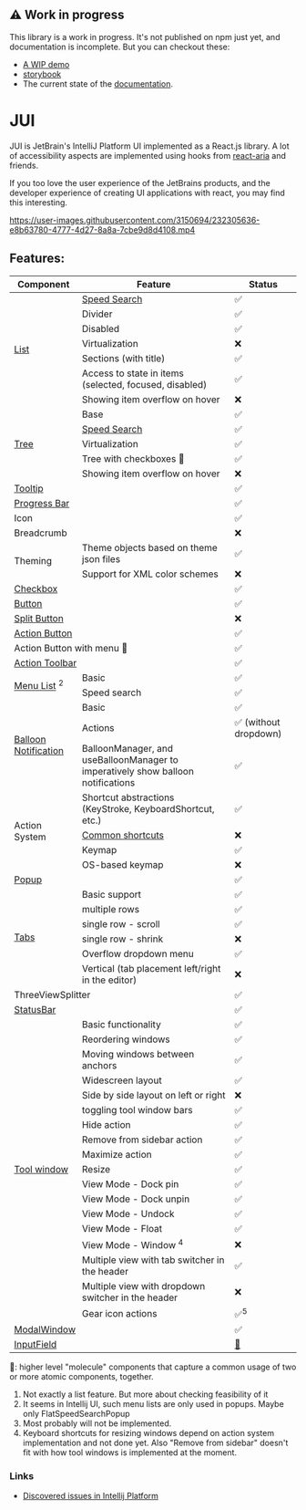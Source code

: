 ## :warning: Work in progress 

This library is a work in progress. It's not published on npm just yet, and documentation is incomplete. But you can checkout these:

- [A WIP demo](https://alirezamirian.github.io/jui/example-app)
- [storybook](https://alirezamirian.github.io/jui/storybook/)
- The current state of the [documentation](https://alirezamirian.github.io/jui/).

# JUI

JUI is JetBrain's IntelliJ Platform UI implemented as a React.js library. A lot of accessibility aspects are implemented using hooks from [react-aria](https://react-spectrum.adobe.com/react-aria/index.html) and friends.

If you too love the user experience of the JetBrains products, and the developer experience of creating UI applications with react, you may find this interesting.

https://user-images.githubusercontent.com/3150694/232305636-e8b63780-4777-4d27-8a8a-7cbe9d8d4108.mp4

## Features:

<table>
    <thead>
        <tr>
            <th>Component</th>
            <th colspan="2">Feature</th>
            <th>Status</th>
        </tr>
    </thead>
    <tbody>
        <tr>
            <td rowspan="8"><a href="https://jetbrains.github.io/ui/controls/list/">List</a></td> 
        </tr>
        <tr>
            <td colspan="2"><a href="https://jetbrains.github.io/ui/principles/speed_search/">Speed Search</a></td>
            <td>✅</td>
        </tr>
        <tr>
            <td colspan="2">Divider</td>
            <td>✅</td>
        </tr>
        <tr>
            <td colspan="2">Disabled</td>
            <td>✅</td>
        </tr>
        <tr>
            <td colspan="2">Virtualization</td>
            <td>❌</td>
        </tr>
        <tr>
            <td colspan="2">Sections (with title)</td>
            <td>✅</td>
        </tr>
        <tr>
            <td colspan="2">Access to state in items (selected, focused, disabled)</td>
            <td>✅</td>
        </tr>
        <tr>
            <td colspan="2">Showing item overflow on hover</td>
            <td>❌</td>
        </tr>
        <tr>
            <td rowspan="6"><a href="https://jetbrains.github.io/ui/controls/tree/">Tree</a></td>
        </tr>
        <tr>
            <td colspan="2">Base</td>
            <td>✅</td>
        </tr>
        <tr>
            <td colspan="2"><a href="https://jetbrains.github.io/ui/principles/speed_search/">Speed Search</a></td>
            <td>✅</td>
        </tr>
        <tr>
            <td colspan="2">Virtualization</td>
            <td>✅</td>
        </tr>
        <tr>
            <td colspan="2">Tree with checkboxes 🧬</td>
            <td>✅</td>
        </tr>
        <tr>
            <td colspan="2">Showing item overflow on hover</td>
            <td>❌</td>
        </tr>
        <tr>
            <td colspan="3"><a href="https://jetbrains.github.io/ui/controls/tooltip/">Tooltip</a></td>
            <td>✅</td>
        </tr>
        <tr>
            <td colspan="3"><a href="https://jetbrains.github.io/ui/controls/progress_bar/">Progress Bar</a></td>
            <td>✅</td>
        </tr>
        <tr>
            <td colspan="3">Icon</td>
            <td>✅</td>
        </tr>
        <tr>
            <td colspan="3">Breadcrumb</td>
            <td>❌</td>
        </tr>
        <tr>
            <td rowspan="3">Theming</td>
        </tr>
        <tr>
            <td colspan="2">Theme objects based on theme json files</td>
            <td>✅</td>
        </tr>
        <tr>
            <td colspan="2">Support for XML color schemes</td>
            <td>❌</td>
        </tr>
        <tr>
            <td colspan="3"><a href="https://jetbrains.github.io/ui/controls/checkbox/">Checkbox</a></td>
            <td>✅</td>
        </tr>
        <tr>
            <td colspan="3"><a href="https://jetbrains.github.io/ui/controls/button/">Button</a></td>
            <td>✅</td>
        </tr>
        <tr>
            <td colspan="3"><a href="https://jetbrains.github.io/ui/controls/split_button/">Split Button</a></td>
            <td>❌</td>
        </tr>
        <tr>
            <td colspan="3"><a href="https://jetbrains.github.io/ui/controls/icon_button/">Action Button</a></td>
            <td>✅</td>
        </tr>
        <tr>
            <td colspan="3">Action Button with menu 🧬</td>
            <td>✅</td>
        </tr>
        <tr>
            <td colspan="3"><a href="https://jetbrains.github.io/ui/controls/toolbar/">Action Toolbar</a></td>
            <td>✅</td>
        </tr>
        <tr>
            <td rowspan="3"><a href="https://jetbrains.github.io/ui/controls/menu_list/">Menu List</a> <sup>2</sup></td>
        </tr>
        <tr>
            <td colspan="2">Basic</td>
            <td>✅</td></tr>
        <tr>
            <td colspan="2">Speed search</td>
            <td>✅</td>
        </tr>
        <tr>
            <td rowspan="4"><a href="https://jetbrains.github.io/ui/controls/balloon/">Balloon Notification</a></td>
        </tr>
        <tr>
            <td colspan="2">Basic</td>
            <td>✅</td></tr>
        <tr>
            <td colspan="2">Actions</td>
            <td>✅ (without dropdown)</td>
        </tr>
        <tr>
            <td colspan="2">BalloonManager, and useBalloonManager to imperatively show balloon notifications</td>
            <td>✅</td>
        </tr>
        <tr>
            <td rowspan="5">Action System</td>
        </tr>
        <tr>
            <td colspan="2">Shortcut abstractions (KeyStroke, KeyboardShortcut, etc.)</td>
            <td>✅</td>
        </tr>
        <tr>
            <td colspan="2"><a href="https://github.com/JetBrains/intellij-community/blob/e3c7d96daba1d5d84d5650bde6c220aed225bfda/platform/platform-api/src/com/intellij/openapi/actionSystem/CommonShortcuts.java#L56-L56">Common shortcuts</a></td>
            <td>❌</td>
        </tr>
        <tr>
            <td colspan="2">Keymap</td>
            <td>✅</td>
        </tr>
        <tr>
            <td colspan="2">OS-based keymap</td>
            <td>❌</td>
        </tr>
        <tr>
            <td rowspan="1" colspan="3"><a href="https://jetbrains.github.io/ui/components/popup/">Popup</a></td>
            <td>✅</td>
        </tr>
        <tr>
            <td rowspan="7"><a href="https://jetbrains.github.io/ui/controls/tabs/">Tabs</a></td>
        </tr>
        <tr>
            <td colspan="2">Basic support</td>
            <td>✅</td>
        </tr>
        <tr>
            <td colspan="2">multiple rows</td>
            <td>✅</td>
        </tr>
        <tr>
            <td colspan="2">single row - scroll</td>
            <td>✅</td>
        </tr>
        <tr>
            <td colspan="2">single row - shrink</td>
            <td>❌</td>
        </tr>
        <tr>
            <td colspan="2">Overflow dropdown menu</td>
            <td>✅</td>
        </tr>
        <tr>
            <td colspan="2">Vertical (tab placement left/right in the editor)</td>
            <td>❌</td>
        </tr>
        <tr>
            <td rowspan="1" colspan="3">ThreeViewSplitter</td>
            <td>✅</td>
        </tr>
        <tr>
            <td rowspan="1" colspan="3"><a href="https://jetbrains.github.io/ui/components/status_bar/">StatusBar</a></td>
            <td>✅</td>
        </tr>
        <tr>
            <td rowspan="19"><a href="https://jetbrains.github.io/ui/components/tool_window/">Tool window</a></td>
        </tr>
        <tr>
            <td colspan="2">Basic functionality</td>
            <td>✅</td></tr>
        <tr>
            <td colspan="2">Reordering windows</td>
            <td>✅</td>
        </tr>
        <tr>
            <td colspan="2">Moving windows between anchors</td>
            <td>✅</td>
        </tr>
        <tr>
            <td colspan="2">Widescreen layout</td>
            <td>✅</td>
        </tr>
        <tr>
            <td colspan="2">Side by side layout on left or right</td>
            <td>❌</td>
        </tr>
        <tr>
            <td colspan="2">toggling tool window bars</td>
            <td>✅</td>
        </tr>
        <tr>
            <td colspan="2">Hide action</td>
            <td>✅️</td>
        </tr>
        <tr>
            <td colspan="2">Remove from sidebar action</td>
            <td>️✅</td>
        </tr>
        <tr>
            <td colspan="2">Maximize action</td>
            <td>✅</td>
        </tr>
        <tr>
            <td colspan="2">Resize</td>
            <td>✅</td>
        </tr>
        <tr>
            <td colspan="2">View Mode - Dock pin</td>
            <td>✅</td>
        </tr>
        <tr>
            <td colspan="2">View Mode - Dock unpin</td>
            <td>✅</td>
        </tr>
        <tr>
            <td colspan="2">View Mode - Undock</td>
            <td>✅</td>
        </tr>
        <tr>
            <td colspan="2">View Mode - Float</td>
            <td>✅</td>
        </tr>
        <tr>
            <td colspan="2">View Mode - Window <sup>4</sup></td>
            <td>❌</td>
        </tr>
        <tr>
            <td colspan="2">Multiple view with tab switcher in the header</td>
            <td>✅</td>
        </tr>
        <tr>
            <td colspan="2">Multiple view with dropdown switcher in the header</td>
            <td>❌</td>
        </tr>
        <tr>
            <td colspan="2">Gear icon actions</td>
            <td>✅<sup>5</sup></td>
        </tr>
        <tr>
            <td rowspan="1" colspan="3"><a href="https://jetbrains.github.io/ui/components/dialog_window/">ModalWindow</a></td>
            <td>✅</td>
        </tr>
        <tr>
            <td rowspan="1" colspan="3"><a href="https://jetbrains.github.io/ui/controls/input_field/">InputField</a></td>
            <td><a href="https://github.com/alirezamirian/jui/issues/46">🚧</a></td>
        </tr>
    </tbody>

</table>

🧬: higher level "molecule" components that capture a common usage of two or more atomic components, together.

1. Not exactly a list feature. But more about checking feasibility of it
2. It seems in Intellij UI, such menu lists are only used in popups. Maybe only
   FlatSpeedSearchPopup
3. Most probably will not be implemented.
4. Keyboard shortcuts for resizing windows depend on action system implementation and not done yet.
   Also "Remove from sidebar" doesn't fit with how tool windows is implemented at the moment.

[//]: # "TODO: Contribution: - document code generation commands"

### Links

- [Discovered issues in Intellij Platform](./intellij-platform-bugs.md)
